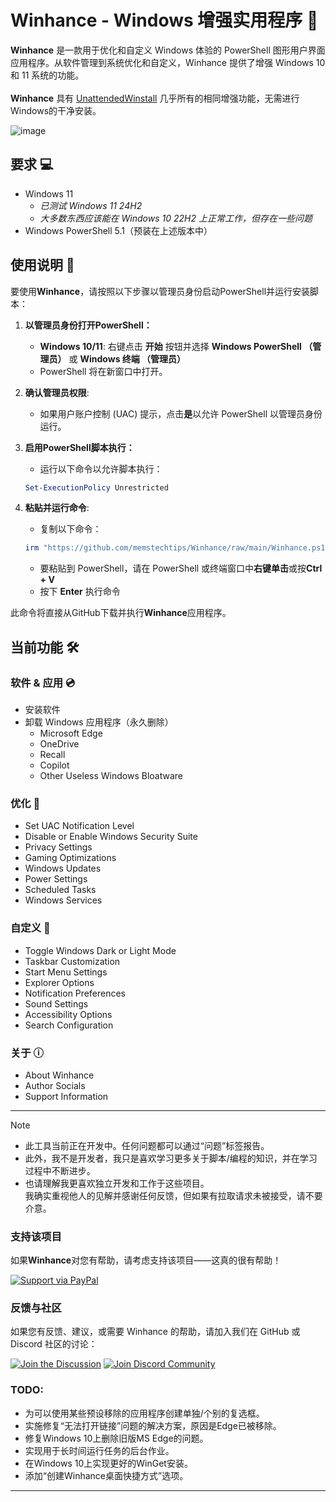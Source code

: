 # Winhance - Windows 增强实用程序 🚀

**Winhance** 是一款用于优化和自定义 Windows 体验的 PowerShell 图形用户界面应用程序。从软件管理到系统优化和自定义，Winhance 提供了增强 Windows 10 和 11 系统的功能。<br><br>**Winhance** 具有 [UnattendedWinstall](https://github.com/memstechtips/UnattendedWinstall) 几乎所有的相同增强功能，无需进行Windows的干净安装。

![image]([https://github.com/XLST-Qemu/images/Winhance1.png](https://github.com/XLST-Qemu/images/blob/fc53788777cb0212c88f68eae6cbf7be438cecbc/Winhance1.png))

## 要求 💻
- Windows 11
  - *已测试 Windows 11 24H2*
  - *大多数东西应该能在 Windows 10 22H2 上正常工作，但存在一些问题*
- Windows PowerShell 5.1（预装在上述版本中）

## 使用说明 📜
要使用**Winhance**，请按照以下步骤以管理员身份启动PowerShell并运行安装脚本：

1. **以管理员身份打开PowerShell：**
   - **Windows 10/11**: 右键点击 **开始** 按钮并选择 **Windows PowerShell （管理员）** 或 **Windows 终端 （管理员）**
   - PowerShell 将在新窗口中打开。

2. **确认管理员权限**: 
   - 如果用户账户控制 (UAC) 提示，点击**是**以允许 PowerShell 以管理员身份运行。

3. **启用PowerShell脚本执行：**
   - 运行以下命令以允许脚本执行：
   ```powershell
   Set-ExecutionPolicy Unrestricted
   ```

4. **粘贴并运行命令**:
   - 复制以下命令：
   ```powershell
   irm "https://github.com/memstechtips/Winhance/raw/main/Winhance.ps1" | iex
   ```
   - 要粘贴到 PowerShell，请在 PowerShell 或终端窗口中**右键单击**或按**Ctrl + V**
   - 按下 **Enter** 执行命令

此命令将直接从GitHub下载并执行**Winhance**应用程序。

## 当前功能 🛠️

### 软件 & 应用 💿
- 安装软件
- 卸载 Windows 应用程序（永久删除）
  - Microsoft Edge
  - OneDrive
  - Recall
  - Copilot
  - Other Useless Windows Bloatware 

### 优化 🚀
- Set UAC Notification Level
- Disable or Enable Windows Security Suite
- Privacy Settings
- Gaming Optimizations
- Windows Updates
- Power Settings
- Scheduled Tasks
- Windows Services

### 自定义 🎨
- Toggle Windows Dark or Light Mode
- Taskbar Customization
- Start Menu Settings
- Explorer Options
- Notification Preferences
- Sound Settings
- Accessibility Options
- Search Configuration

### 关于 ⓘ
- About Winhance
- Author Socials
- Support Information
---
> [!NOTE]
- 此工具当前正在开发中。任何问题都可以通过“问题”标签报告。
- 此外，我不是开发者，我只是喜欢学习更多关于脚本/编程的知识，并在学习过程中不断进步。
- 也请理解我更喜欢独立开发和工作于这些项目。<br>我确实重视他人的见解并感谢任何反馈，但如果有拉取请求未被接受，请不要介意。

### 支持该项目

如果**Winhance**对您有帮助，请考虑支持该项目——这真的很有帮助！

[![Support via PayPal](https://img.shields.io/badge/Support-via%20PayPal-FFD700?style=for-the-badge&logo=paypal&logoColor=white)](https://paypal.me/memstech)

### 反馈与社区

如果您有反馈、建议，或需要 Winhance 的帮助，请加入我们在 GitHub 或 Discord 社区的讨论：

[![Join the Discussion](https://img.shields.io/badge/Join-the%20Discussion-2D9F2D?style=for-the-badge&logo=github&logoColor=white)](https://github.com/memstechtips/Winhance/discussions)
[![Join Discord Community](https://img.shields.io/badge/Join-Discord%20Community-5865F2?style=for-the-badge&logo=discord&logoColor=white)](https://www.discord.gg/zWGANV8QAX)

### TODO:
- 为可以使用某些预设移除的应用程序创建单独/个别的复选框。 
- 实施修复“无法打开链接”问题的解决方案，原因是Edge已被移除。 
- 修复Windows 10上删除旧版MS Edge的问题。
- 实现用于长时间运行任务的后台作业。 
- 在Windows 10上实现更好的WinGet安装。
- 添加“创建Winhance桌面快捷方式”选项。
---
